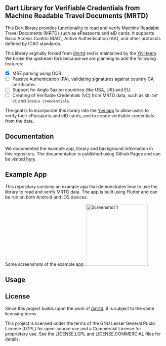 ## Dart Library for Verifiable Credentials from Machine Readable Travel Documents (MRTD) 
This Dart library provides functionality to read and verify Machine Readable Travel Documents (MRTD) such as ePassports and eID cards. It supports Basic Access Control (BAC), Active Authentication (AA), and other protocols defined by ICAO standards.

This library orginally forked from [dmrtd](https://github.com/ZeroPass/dmrtd) and is maintained by the [Yivi team](https://yivi.app). We broke the upstream fork because we are planning to add the following features:
- [x] MRZ parsing using OCR.
- [ ] Passive Authentication (PA), validating signatures against country CA certificates.
- [ ] Support for Anglo Saxion countries (like USA, UK) and EU.
- [ ] Creating of Verifiable Credentials (VC) from MRTD data, such as `SD-JWT VC` and `Idemix crendentials`.

The goal is to incorporate this library into the [Yivi app](https://github.com/privacybydesign/irmamobile) to allow users to verify their ePassports and eID cards, and to create verifiable credentials from the data.

## Documentation
We documented the example app, library and background information in this repository. The documentation is published using Github Pages and can be visited [here](https://privacybydesign.github.io/dmrtd).

## Example App
This repository contains an example app that demonstrates how to use the library to read and verify MRTD data. The app is built using Flutter and can be run on both Android and iOS devices.

Some screenshots of the example app:
<img src="/dmrtd-docs/static/images/screenshot1.png?raw=true" width="200px" alt="Screenshot 1" />


## Usage

## License
Since this project builds upon the work of [dmrtd](https://github.com/ZeroPass/dmrtd), it is subject to the same licensing terms.

This project is licensed under the terms of the GNU Lesser General Public License (LGPL) for open-source use and a Commercial License for proprietary use. See the LICENSE.LGPL and LICENSE.COMMERCIAL files for details.